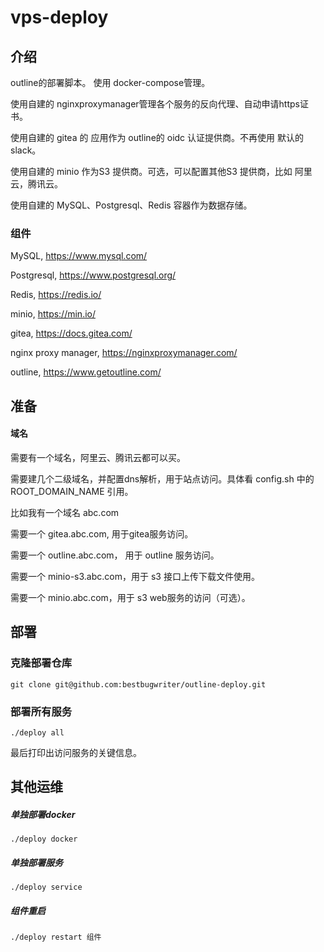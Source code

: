 # vps-deploy

## 介绍

outline的部署脚本。 使用 docker-compose管理。

使用自建的 nginxproxymanager管理各个服务的反向代理、自动申请https证书。

使用自建的 gitea 的 应用作为 outline的 oidc 认证提供商。不再使用 默认的slack。

使用自建的 minio 作为S3 提供商。可选，可以配置其他S3 提供商，比如 阿里云，腾讯云。

使用自建的 MySQL、Postgresql、Redis 容器作为数据存储。

### 组件

MySQL, https://www.mysql.com/

Postgresql, https://www.postgresql.org/

Redis, https://redis.io/

minio, https://min.io/

gitea, https://docs.gitea.com/

nginx proxy manager, https://nginxproxymanager.com/

outline, https://www.getoutline.com/

## 准备

#### 域名

需要有一个域名，阿里云、腾讯云都可以买。

需要建几个二级域名，并配置dns解析，用于站点访问。具体看 config.sh 中的 ROOT_DOMAIN_NAME 引用。

比如我有一个域名 abc.com

需要一个 gitea.abc.com, 用于gitea服务访问。

需要一个 outline.abc.com， 用于 outline 服务访问。

需要一个 minio-s3.abc.com，用于 s3 接口上传下载文件使用。

需要一个 minio.abc.com，用于 s3 web服务的访问（可选）。

## 部署

### 克隆部署仓库

`git clone git@github.com:bestbugwriter/outline-deploy.git
`

### 部署所有服务

`./deploy all
`

最后打印出访问服务的关键信息。

## 其他运维

##### 单独部署docker

`./deploy docker
`

##### 单独部署服务

`./deploy service
`

##### 组件重启

`./deploy restart 组件
`
